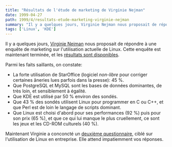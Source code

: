 ```yaml
---
title: "Résultats de l'étude de marketing de Virginie Nejman"
date: 1999-04-27
path: 1999/4/resultats-etude-marketing-virginie-nejman
summary: "Il y a quelques jours, Virginie Nejman nous proposait de répondre à une enquête de marketing sur l'utilisation actuelle de Linux."
tags: ['Linux', 'KDE']
---
```


<P> Il y a quelques jours, <A HREF="mailto:vnejman@prologue-software.fr">Virginie Nejman</A> nous
proposait de répondre à une enquête de marketing sur l'utilisation
actuelle de Linux. Cette enquête est maintenant terminée, et les <A HREF="http://www.linux-center.org/articles/9904/virginie2.html">résultats
sont disponibles</A>.  </P>

<P> Parmi les faits saillants, on constate: </P>

<UL>

<LI>La forte utilisation de StarOffice (logiciel <EM>non-libre</EM>
pour corriger certaines âneries lues parfois dans la presse): 45 %.
<LI>Que PostgreSQL et MySQL sont les bases de données dominantes, de
très loin, et sensiblement à égalité.
<LI>Que KDE est utilisé par 50 % environ des sondés.
<LI>Que 43 % des sondés utilisent Linux pour programmer en C ou C++,
et que Perl est de loin le langage de scripts dominant.
<LI>Que Linux est choisi d'abord pour ses performances (92 %) puis pour
son prix (65 %), et que ce qui lui manque le plus cruellement, ce sont
les jeux et les CD-ROM culturels (40 %).
</UL>

<P> Maintenant Virginie a conconcté un <A HREF="http://www.linux-center.org/articles/9904/virginie.txt">deuxième
questionnaire</A>, ciblé sur l'utilisation de Linux en entreprise.
Elle attend impatiemment vos réponses.  </P>


